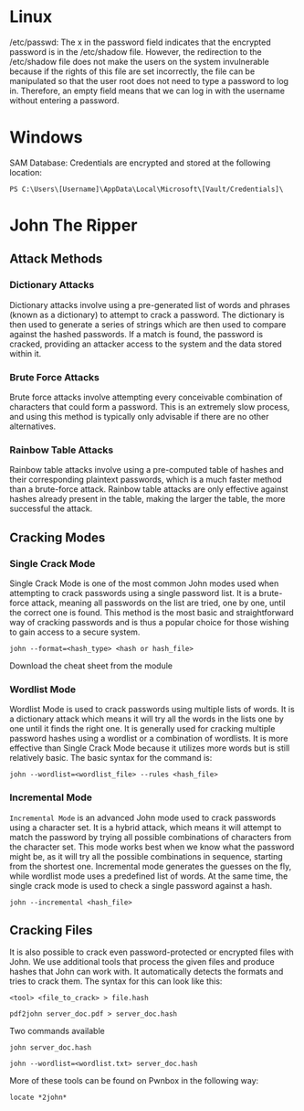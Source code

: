 # Linux
/etc/passwd: The x in the password field indicates that the encrypted password is in the /etc/shadow file. However, the redirection to the /etc/shadow file does not make the users on the system invulnerable because if the rights of this file are set incorrectly, the file can be manipulated so that the user root does not need to type a password to log in. Therefore, an empty field means that we can log in with the username without entering a password.
# Windows
SAM Database: Credentials are encrypted and stored at the following location:
```
PS C:\Users\[Username]\AppData\Local\Microsoft\[Vault/Credentials]\
```
# John The Ripper
## Attack Methods
### Dictionary Attacks
Dictionary attacks involve using a pre-generated list of words and phrases (known as a dictionary) to attempt to crack a password. The dictionary is then used to generate a series of strings which are then used to compare against the hashed passwords. If a match is found, the password is cracked, providing an attacker access to the system and the data stored within it.
### Brute Force Attacks
Brute force attacks involve attempting every conceivable combination of characters that could form a password. This is an extremely slow process, and using this method is typically only advisable if there are no other alternatives.
### Rainbow Table Attacks
Rainbow table attacks involve using a pre-computed table of hashes and their corresponding plaintext passwords, which is a much faster method than a brute-force attack.
Rainbow table attacks are only effective against hashes already present in the table, making the larger the table, the more successful the attack.

## Cracking Modes
### Single Crack Mode
Single Crack Mode is one of the most common John modes used when attempting to crack passwords using a single password list. It is a brute-force attack, meaning all passwords on the list are tried, one by one, until the correct one is found. This method is the most basic and straightforward way of cracking passwords and is thus a popular choice for those wishing to gain access to a secure system.
```
john --format=<hash_type> <hash or hash_file>
```
Download the cheat sheet from the module
### Wordlist Mode
Wordlist Mode is used to crack passwords using multiple lists of words. It is a dictionary attack which means it will try all the words in the lists one by one until it finds the right one. It is generally used for cracking multiple password hashes using a wordlist or a combination of wordlists. It is more effective than Single Crack Mode because it utilizes more words but is still relatively basic. The basic syntax for the command is:
```
john --wordlist=<wordlist_file> --rules <hash_file>
```
### Incremental Mode
`Incremental Mode` is an advanced John mode used to crack passwords using a character set. It is a hybrid attack, which means it will attempt to match the password by trying all possible combinations of characters from the character set. This mode works best when we know what the password might be, as it will try all the possible combinations in sequence, starting from the shortest one. Incremental mode generates the guesses on the fly, while wordlist mode uses a predefined list of words. At the same time, the single crack mode is used to check a single password against a hash.
```
john --incremental <hash_file>
```
## Cracking Files
It is also possible to crack even password-protected or encrypted files with John. We use additional tools that process the given files and produce hashes that John can work with. It automatically detects the formats and tries to crack them. The syntax for this can look like this:
```
<tool> <file_to_crack> > file.hash
```
```
pdf2john server_doc.pdf > server_doc.hash
```
Two commands available
```
john server_doc.hash
```
```
john --wordlist=<wordlist.txt> server_doc.hash
```
More of these tools can be found on Pwnbox in the following way:
```
locate *2john*
```
